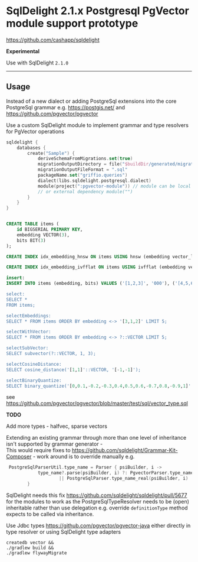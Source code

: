 # SqlDelight 2.1.x Postgresql PgVector module support prototype 

https://github.com/cashapp/sqldelight

**Experimental**

Use with SqlDelight `2.1.0`

---

## Usage

Instead of a new dialect or adding PostgreSql extensions into the core PostgreSql grammar e.g. https://postgis.net/ and https://github.com/pgvector/pgvector

Use a custom SqlDelight module to implement grammar and type resolvers for PgVector operations

```kotlin
sqldelight {
    databases {
        create("Sample") {
            deriveSchemaFromMigrations.set(true)
            migrationOutputDirectory = file("$buildDir/generated/migrations")
            migrationOutputFileFormat = ".sql"
            packageName.set("griffio.queries")
            dialect(libs.sqldelight.postgresql.dialect)
            module(project(":pgvector-module")) // module can be local project
            // or external dependency module("")
        }
    }
}
```

```sql

CREATE TABLE items (
    id BIGSERIAL PRIMARY KEY,
    embedding VECTOR(3),
    bits BIT(3)
);

CREATE INDEX idx_embedding_hnsw ON items USING hnsw (embedding vector_l2_ops);

CREATE INDEX idx_embedding_ivfflat ON items USING ivfflat (embedding vector_l2_ops) WITH (lists = 100);

insert:
INSERT INTO items (embedding, bits) VALUES ('[1,2,3]', '000'), ('[4,5,6], '111');

select:
SELECT *
FROM items;

selectEmbeddings:
SELECT * FROM items ORDER BY embedding <-> '[3,1,2]' LIMIT 5;

selectWithVector:
SELECT * FROM items ORDER BY embedding <-> ?::VECTOR LIMIT 5;

selectSubVector:
SELECT subvector(?::VECTOR, 1, 3);

selectCosineDistance:
SELECT cosine_distance('[1,1]'::VECTOR, '[-1,-1]');

selectBinaryQuantize:
SELECT binary_quantize('[0,0.1,-0.2,-0.3,0.4,0.5,0.6,-0.7,0.8,-0.9,1]'::VECTOR);
```

see https://github.com/pgvector/pgvector/blob/master/test/sql/vector_type.sql

**TODO**

Add more types - halfvec, sparse vectors 

Extending an existing grammar through more than one level of inheritance isn't supported by grammar generator -  
This would require fixes to https://github.com/sqldelight/Grammar-Kit-Composer - work around is to override manually e.g.

```kotlin
 PostgreSqlParserUtil.type_name = Parser { psiBuilder, i ->
            type_name?.parse(psiBuilder, i) ?: PgvectorParser.type_name_real(psiBuilder, i)
                    || PostgreSqlParser.type_name_real(psiBuilder, i)
        }
```

SqlDelight needs this fix https://github.com/sqldelight/sqldelight/pull/5677 for the modules to work as the
PostgreSqlTypeResolver needs to be (open) inheritable rather than use delegation e.g. override `definitionType` method
expects to be called via inheritance.

Use Jdbc types https://github.com/pgvector/pgvector-java either directly in type resolver or using SqlDelight type adapters

```shell
createdb vector && 
./gradlew build &&
./gradlew flywayMigrate
```
